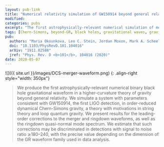 ```yaml
---
layout: pub-link
title: "Numerical relativity simulation of GW150914 beyond general relativity"
modified:
categories: pubs
excerpt: "The first astrophysically-relevant numerical simulation of merging black holes in a higher-curvature theory beyond GR."
tags: [Chern-Simons, beyond-GR, black holes, gravitational waves, gravity, numerical relativity, ringdown]
pub:
  authors: "Maria Okounkova, Leo C. Stein, Jordan Moxon, Mark A. Scheel, Saul A. Teukolsky"
  doi: "10.1103/PhysRevD.101.104016"
  arXiv: "1911.02588"
  jref: "Phys. Rev. D <b>101</b>, 104016 (2020)"
date: 2020-05-07
---
```


![]({{ site.url }}/images/DCS-merger-waveform.png)
{: .align-right style="width: 350px"}
> We produce the first astrophysically-relevant numerical binary black
> hole gravitational waveform in a higher-curvature theory of gravity
> beyond general relativity. We simulate a system with parameters
> consistent with GW150914, the first LIGO detection, in order-reduced
> dynamical Chern-Simons gravity, a theory with motivations in string
> theory and loop quantum gravity. We present results for the
> leading-order corrections to the merger and ringdown waveforms, as
> well as the ringdown quasi-normal mode spectrum. We estimate that
> such corrections may be discriminated in detections with signal to
> noise ratio ≳180–240, with the precise value depending on the
> dimension of the GR waveform family used in data analysis.
